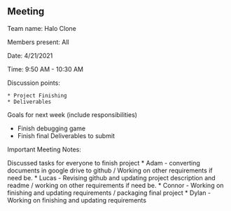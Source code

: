## Meeting

Team name: Halo Clone

Members present: All

Date: 4/21/2021

Time: 9:50 AM - 10:30 AM

Discussion points:

    * Project Finishing
    * Deliverables

Goals for next week (include responsibilities)

   * Finish debugging game
   * Finish final Deliverables to submit

Important Meeting Notes:
  
  Discussed tasks for everyone to finish project
    * Adam - converting documents in google drive to github / Working on other requirements if need be.
    * Lucas - Revising github and updating project description and readme / working on other requirements if need be.
    * Connor - Working on finishing and updating requirements / packaging final project
    * Dylan - Working on finishing and updating requirements
